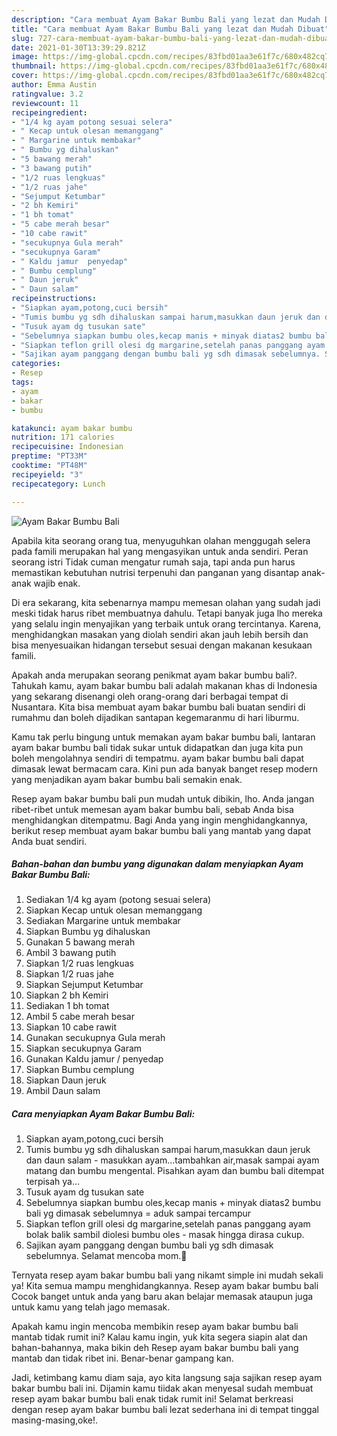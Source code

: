 ```yaml
---
description: "Cara membuat Ayam Bakar Bumbu Bali yang lezat dan Mudah Dibuat"
title: "Cara membuat Ayam Bakar Bumbu Bali yang lezat dan Mudah Dibuat"
slug: 727-cara-membuat-ayam-bakar-bumbu-bali-yang-lezat-dan-mudah-dibuat
date: 2021-01-30T13:39:29.821Z
image: https://img-global.cpcdn.com/recipes/83fbd01aa3e61f7c/680x482cq70/ayam-bakar-bumbu-bali-foto-resep-utama.jpg
thumbnail: https://img-global.cpcdn.com/recipes/83fbd01aa3e61f7c/680x482cq70/ayam-bakar-bumbu-bali-foto-resep-utama.jpg
cover: https://img-global.cpcdn.com/recipes/83fbd01aa3e61f7c/680x482cq70/ayam-bakar-bumbu-bali-foto-resep-utama.jpg
author: Emma Austin
ratingvalue: 3.2
reviewcount: 11
recipeingredient:
- "1/4 kg ayam potong sesuai selera"
- " Kecap untuk olesan memanggang"
- " Margarine untuk membakar"
- " Bumbu yg dihaluskan"
- "5 bawang merah"
- "3 bawang putih"
- "1/2 ruas lengkuas"
- "1/2 ruas jahe"
- "Sejumput Ketumbar"
- "2 bh Kemiri"
- "1 bh tomat"
- "5 cabe merah besar"
- "10 cabe rawit"
- "secukupnya Gula merah"
- "secukupnya Garam"
- " Kaldu jamur  penyedap"
- " Bumbu cemplung"
- " Daun jeruk"
- " Daun salam"
recipeinstructions:
- "Siapkan ayam,potong,cuci bersih"
- "Tumis bumbu yg sdh dihaluskan sampai harum,masukkan daun jeruk dan daun salam - masukkan ayam...tambahkan air,masak sampai ayam matang dan bumbu mengental. Pisahkan ayam dan bumbu bali ditempat terpisah ya..."
- "Tusuk ayam dg tusukan sate"
- "Sebelumnya siapkan bumbu oles,kecap manis + minyak diatas2 bumbu bali yg dimasak sebelumnya = aduk sampai tercampur"
- "Siapkan teflon grill olesi dg margarine,setelah panas panggang ayam bolak balik sambil diolesi bumbu oles - masak hingga dirasa cukup."
- "Sajikan ayam panggang dengan bumbu bali yg sdh dimasak sebelumnya. Selamat mencoba mom.🥰"
categories:
- Resep
tags:
- ayam
- bakar
- bumbu

katakunci: ayam bakar bumbu 
nutrition: 171 calories
recipecuisine: Indonesian
preptime: "PT33M"
cooktime: "PT48M"
recipeyield: "3"
recipecategory: Lunch

---
```



![Ayam Bakar Bumbu Bali](https://img-global.cpcdn.com/recipes/83fbd01aa3e61f7c/680x482cq70/ayam-bakar-bumbu-bali-foto-resep-utama.jpg)

Apabila kita seorang orang tua, menyuguhkan olahan menggugah selera pada famili merupakan hal yang mengasyikan untuk anda sendiri. Peran seorang istri Tidak cuman mengatur rumah saja, tapi anda pun harus memastikan kebutuhan nutrisi terpenuhi dan panganan yang disantap anak-anak wajib enak.

Di era  sekarang, kita sebenarnya mampu memesan olahan yang sudah jadi meski tidak harus ribet membuatnya dahulu. Tetapi banyak juga lho mereka yang selalu ingin menyajikan yang terbaik untuk orang tercintanya. Karena, menghidangkan masakan yang diolah sendiri akan jauh lebih bersih dan bisa menyesuaikan hidangan tersebut sesuai dengan makanan kesukaan famili. 



Apakah anda merupakan seorang penikmat ayam bakar bumbu bali?. Tahukah kamu, ayam bakar bumbu bali adalah makanan khas di Indonesia yang sekarang disenangi oleh orang-orang dari berbagai tempat di Nusantara. Kita bisa membuat ayam bakar bumbu bali buatan sendiri di rumahmu dan boleh dijadikan santapan kegemaranmu di hari liburmu.

Kamu tak perlu bingung untuk memakan ayam bakar bumbu bali, lantaran ayam bakar bumbu bali tidak sukar untuk didapatkan dan juga kita pun boleh mengolahnya sendiri di tempatmu. ayam bakar bumbu bali dapat dimasak lewat bermacam cara. Kini pun ada banyak banget resep modern yang menjadikan ayam bakar bumbu bali semakin enak.

Resep ayam bakar bumbu bali pun mudah untuk dibikin, lho. Anda jangan ribet-ribet untuk memesan ayam bakar bumbu bali, sebab Anda bisa menghidangkan ditempatmu. Bagi Anda yang ingin menghidangkannya, berikut resep membuat ayam bakar bumbu bali yang mantab yang dapat Anda buat sendiri.

<!--inarticleads1-->

##### Bahan-bahan dan bumbu yang digunakan dalam menyiapkan Ayam Bakar Bumbu Bali:

1. Sediakan 1/4 kg ayam (potong sesuai selera)
1. Siapkan  Kecap untuk olesan memanggang
1. Sediakan  Margarine untuk membakar
1. Siapkan  Bumbu yg dihaluskan
1. Gunakan 5 bawang merah
1. Ambil 3 bawang putih
1. Siapkan 1/2 ruas lengkuas
1. Siapkan 1/2 ruas jahe
1. Siapkan Sejumput Ketumbar
1. Siapkan 2 bh Kemiri
1. Sediakan 1 bh tomat
1. Ambil 5 cabe merah besar
1. Siapkan 10 cabe rawit
1. Gunakan secukupnya Gula merah
1. Siapkan secukupnya Garam
1. Gunakan  Kaldu jamur / penyedap
1. Siapkan  Bumbu cemplung
1. Siapkan  Daun jeruk
1. Ambil  Daun salam




<!--inarticleads2-->

##### Cara menyiapkan Ayam Bakar Bumbu Bali:

1. Siapkan ayam,potong,cuci bersih
1. Tumis bumbu yg sdh dihaluskan sampai harum,masukkan daun jeruk dan daun salam - masukkan ayam...tambahkan air,masak sampai ayam matang dan bumbu mengental. Pisahkan ayam dan bumbu bali ditempat terpisah ya...
1. Tusuk ayam dg tusukan sate
1. Sebelumnya siapkan bumbu oles,kecap manis + minyak diatas2 bumbu bali yg dimasak sebelumnya = aduk sampai tercampur
1. Siapkan teflon grill olesi dg margarine,setelah panas panggang ayam bolak balik sambil diolesi bumbu oles - masak hingga dirasa cukup.
1. Sajikan ayam panggang dengan bumbu bali yg sdh dimasak sebelumnya. Selamat mencoba mom.🥰




Ternyata resep ayam bakar bumbu bali yang nikamt simple ini mudah sekali ya! Kita semua mampu menghidangkannya. Resep ayam bakar bumbu bali Cocok banget untuk anda yang baru akan belajar memasak ataupun juga untuk kamu yang telah jago memasak.

Apakah kamu ingin mencoba membikin resep ayam bakar bumbu bali mantab tidak rumit ini? Kalau kamu ingin, yuk kita segera siapin alat dan bahan-bahannya, maka bikin deh Resep ayam bakar bumbu bali yang mantab dan tidak ribet ini. Benar-benar gampang kan. 

Jadi, ketimbang kamu diam saja, ayo kita langsung saja sajikan resep ayam bakar bumbu bali ini. Dijamin kamu tiidak akan menyesal sudah membuat resep ayam bakar bumbu bali enak tidak rumit ini! Selamat berkreasi dengan resep ayam bakar bumbu bali lezat sederhana ini di tempat tinggal masing-masing,oke!.


